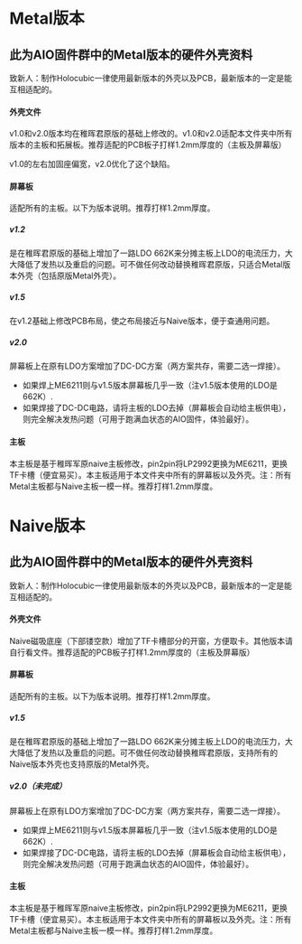 # Metal版本

## 此为AIO固件群中的Metal版本的硬件外壳资料
致新人：制作Holocubic一律使用最新版本的外壳以及PCB，最新版本的一定是能互相适配的。

#### 外壳文件
v1.0和v2.0版本均在稚晖君原版的基础上修改的。v1.0和v2.0适配本文件夹中所有版本的主板和拓展板。推荐适配的PCB板子打样1.2mm厚度的（主板及屏幕版）

v1.0的左右加固座偏宽，v2.0优化了这个缺陷。

#### 屏幕板
适配所有的主板。以下为版本说明。推荐打样1.2mm厚度。
##### v1.2
是在稚晖君原版的基础上增加了一路LDO 662K来分摊主板上LDO的电流压力，大大降低了发热以及重启的问题。可不做任何改动替换稚晖君原版，只适合Metal版本外壳（包括原版Metal外壳）。
##### v1.5
在v1.2基础上修改PCB布局，使之布局接近与Naive版本，便于查通用问题。
##### v2.0
屏幕板上在原有LDO方案增加了DC-DC方案（两方案共存，需要二选一焊接）。
* 如果焊上ME6211则与v1.5版本屏幕板几乎一致（注v1.5版本使用的LDO是662K）.
* 如果焊接了DC-DC电路，请将主板的LDO去掉（屏幕板会自动给主板供电），则完全解决发热问题（可用于跑满血状态的AIO固件，体验最好）。

#### 主板
本主板是基于稚晖军原naive主板修改，pin2pin将LP2992更换为ME6211，更换TF卡槽（便宜易买）。本主板适用于本文件夹中所有的屏幕板以及外壳。注：所有Metal主板都与Naive主板一模一样。推荐打样1.2mm厚度。


# Naive版本

## 此为AIO固件群中的Metal版本的硬件外壳资料
致新人：制作Holocubic一律使用最新版本的外壳以及PCB，最新版本的一定是能互相适配的。

#### 外壳文件
Naive磁吸底座（下部镂空款）增加了TF卡槽部分的开窗，方便取卡。其他版本请自行看文件。推荐适配的PCB板子打样1.2mm厚度的（主板及屏幕版）

#### 屏幕板
适配所有的主板。以下为版本说明。推荐打样1.2mm厚度。
##### v1.5
是在稚晖君原版的基础上增加了一路LDO 662K来分摊主板上LDO的电流压力，大大降低了发热以及重启的问题。可不做任何改动替换稚晖君原版，支持所有的Naive版本外壳也支持原版的Metal外壳。

##### v2.0（未完成）
屏幕板上在原有LDO方案增加了DC-DC方案（两方案共存，需要二选一焊接）。
* 如果焊上ME6211则与v1.5版本屏幕板几乎一致（注v1.5版本使用的LDO是662K）.
* 如果焊接了DC-DC电路，请将主板的LDO去掉（屏幕板会自动给主板供电），则完全解决发热问题（可用于跑满血状态的AIO固件，体验最好）。

#### 主板
本主板是基于稚晖军原naive主板修改，pin2pin将LP2992更换为ME6211，更换TF卡槽（便宜易买）。本主板适用于本文件夹中所有的屏幕板以及外壳。注：所有Metal主板都与Naive主板一模一样。推荐打样1.2mm厚度。
